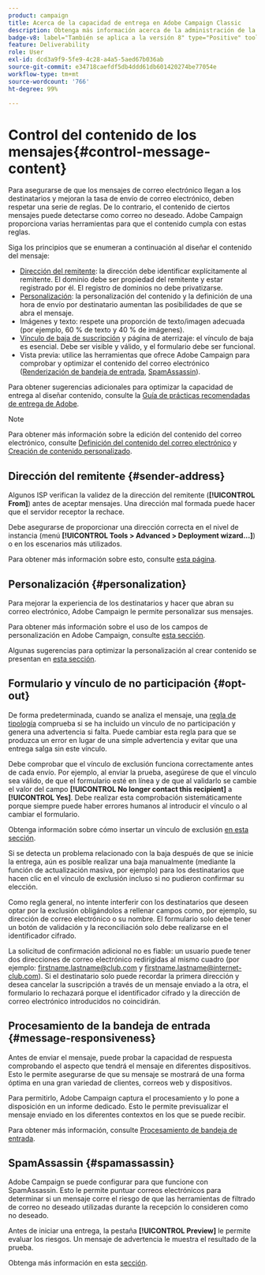 ```yaml
---
product: campaign
title: Acerca de la capacidad de entrega en Adobe Campaign Classic
description: Obtenga más información acerca de la administración de la capacidad de entrega en Adobe Campaign
badge-v8: label="También se aplica a la versión 8" type="Positive" tooltip="También se aplica a Campaign v8"
feature: Deliverability
role: User
exl-id: dcd3a9f9-5fe9-4c28-a4a5-5aed67b036ab
source-git-commit: e34718caefdf5db4ddd61db601420274be77054e
workflow-type: tm+mt
source-wordcount: '766'
ht-degree: 99%

---
```


# Control del contenido de los mensajes{#control-message-content}


Para asegurarse de que los mensajes de correo electrónico llegan a los destinatarios y mejoran la tasa de envío de correo electrónico, deben respetar una serie de reglas. De lo contrario, el contenido de ciertos mensajes puede detectarse como correo no deseado. Adobe Campaign proporciona varias herramientas para que el contenido cumpla con estas reglas.

Siga los principios que se enumeran a continuación al diseñar el contenido del mensaje:

* [Dirección del remitente](#sender-address): la dirección debe identificar explícitamente al remitente. El dominio debe ser propiedad del remitente y estar registrado por él. El registro de dominios no debe privatizarse.
* [Personalización](#personalization): la personalización del contenido y la definición de una hora de envío por destinatario aumentan las posibilidades de que se abra el mensaje.
* Imágenes y texto: respete una proporción de texto/imagen adecuada (por ejemplo, 60 % de texto y 40 % de imágenes).
* [Vínculo de baja de suscripción](#opt-out) y página de aterrizaje: el vínculo de baja es esencial. Debe ser visible y válido, y el formulario debe ser funcional.
* Vista previa: utilice las herramientas que ofrece Adobe Campaign para comprobar y optimizar el contenido del correo electrónico ([Renderización de bandeja de entrada](#message-responsiveness), [SpamAssassin](#spamassassin)).

Para obtener sugerencias adicionales para optimizar la capacidad de entrega al diseñar contenido, consulte la [Guía de prácticas recomendadas de entrega de Adobe](https://experienceleague.adobe.com/docs/deliverability-learn/deliverability-best-practice-guide/content-best-practices-for-optimal-delivery.html?lang=es).

>[!NOTE]
>
>Para obtener más información sobre la edición del contenido del correo electrónico, consulte [Definición del contenido del correo electrónico](defining-the-email-content.md) y [Creación de contenido personalizado](design-and-personalize.md).

## Dirección del remitente {#sender-address}

Algunos ISP verifican la validez de la dirección del remitente (**[!UICONTROL From]**) antes de aceptar mensajes. Una dirección mal formada puede hacer que el servidor receptor la rechace.

Debe asegurarse de proporcionar una dirección correcta en el nivel de instancia (menú **[!UICONTROL Tools > Advanced > Deployment wizard...]**) o en los escenarios más utilizados.

Para obtener más información sobre esto, consulte [esta página](defining-the-email-content.md).

## Personalización {#personalization}

Para mejorar la experiencia de los destinatarios y hacer que abran su correo electrónico, Adobe Campaign le permite personalizar sus mensajes.

Para obtener más información sobre el uso de los campos de personalización en Adobe Campaign, consulte [esta sección](personalization-fields.md).

Algunas sugerencias para optimizar la personalización al crear contenido se presentan en [esta sección](design-and-personalize.md#optimize-personalization).

## Formulario y vínculo de no participación {#opt-out}

De forma predeterminada, cuando se analiza el mensaje, una [regla de tipología](steps-validating-the-delivery.md#validation-process-with-typologies) comprueba si se ha incluido un vínculo de no participación y genera una advertencia si falta. Puede cambiar esta regla para que se produzca un error en lugar de una simple advertencia y evitar que una entrega salga sin este vínculo.

Debe comprobar que el vínculo de exclusión funciona correctamente antes de cada envío. Por ejemplo, al enviar la prueba, asegúrese de que el vínculo sea válido, de que el formulario esté en línea y de que al validarlo se cambie el valor del campo **[!UICONTROL No longer contact this recipient]** a **[!UICONTROL Yes]**. Debe realizar esta comprobación sistemáticamente porque siempre puede haber errores humanos al introducir el vínculo o al cambiar el formulario.

Obtenga información sobre cómo insertar un vínculo de exclusión [en esta sección](personalization-blocks.md#personalization-blocks-example).

Si se detecta un problema relacionado con la baja después de que se inicie la entrega, aún es posible realizar una baja manualmente (mediante la función de actualización masiva, por ejemplo) para los destinatarios que hacen clic en el vínculo de exclusión incluso si no pudieron confirmar su elección.

Como regla general, no intente interferir con los destinatarios que deseen optar por la exclusión obligándolos a rellenar campos como, por ejemplo, su dirección de correo electrónico o su nombre. El formulario solo debe tener un botón de validación y la reconciliación solo debe realizarse en el identificador cifrado.

La solicitud de confirmación adicional no es fiable: un usuario puede tener dos direcciones de correo electrónico redirigidas al mismo cuadro (por ejemplo: firstname.lastname@club.com y firstname.lastname@internet-club.com). Si el destinatario solo puede recordar la primera dirección y desea cancelar la suscripción a través de un mensaje enviado a la otra, el formulario lo rechazará porque el identificador cifrado y la dirección de correo electrónico introducidos no coincidirán.

## Procesamiento de la bandeja de entrada {#message-responsiveness}

Antes de enviar el mensaje, puede probar la capacidad de respuesta comprobando el aspecto que tendrá el mensaje en diferentes dispositivos. Esto le permite asegurarse de que su mensaje se mostrará de una forma óptima en una gran variedad de clientes, correos web y dispositivos.

Para permitirlo, Adobe Campaign captura el procesamiento y lo pone a disposición en un informe dedicado. Esto le permite previsualizar el mensaje enviado en los diferentes contextos en los que se puede recibir.

Para obtener más información, consulte [Procesamiento de bandeja de entrada](inbox-rendering.md).

## SpamAssassin {#spamassassin}

Adobe Campaign se puede configurar para que funcione con SpamAssassin. Esto le permite puntuar correos electrónicos para determinar si un mensaje corre el riesgo de que las herramientas de filtrado de correo no deseado utilizadas durante la recepción lo consideren como no deseado.

Antes de iniciar una entrega, la pestaña **[!UICONTROL Preview]** le permite evaluar los riesgos. Un mensaje de advertencia le muestra el resultado de la prueba.

Obtenga más información en esta [sección](spamassassin.md).

